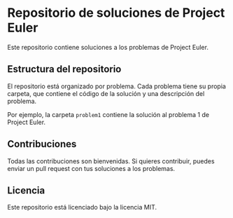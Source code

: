 # Repositorio de soluciones de Project Euler

Este repositorio contiene soluciones a los problemas de Project Euler.

## Estructura del repositorio

El repositorio está organizado por problema. Cada problema tiene su propia carpeta, que contiene el código de la solución y una descripción del problema.

Por ejemplo, la carpeta `problem1` contiene la solución al problema 1 de Project Euler.

## Contribuciones

Todas las contribuciones son bienvenidas. Si quieres contribuir, puedes enviar un pull request con tus soluciones a los problemas.

## Licencia

Este repositorio está licenciado bajo la licencia MIT.
